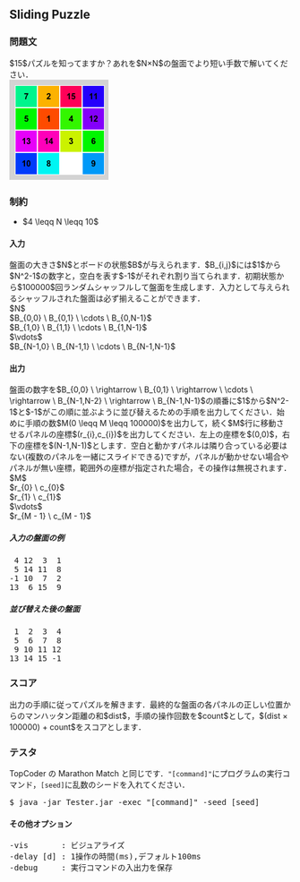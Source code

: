 <h2>Sliding Puzzle</h2>

<h3>問題文</h3>
$15$パズルを知ってますか？あれを$N×N$の盤面でより短い手数で解いてください．
<br>  
<img src="4x4.gif">

<h3>制約</h3>
<ul>
<li>$4 \leqq N \leqq 10$</li>
</ul>

<h4>入力</h4>
盤面の大きさ$N$とボードの状態$B$が与えられます．$B_{i,j}$には$1$から$N^2-1$の数字と，空白を表す$-1$がそれぞれ割り当てられます．初期状態から$100000$回ランダムシャッフルして盤面を生成します．入力として与えられるシャッフルされた盤面は必ず揃えることができます．
<div class = "iodata">
$N$<br>
$B_{0,0} \ B_{0,1} \ \cdots \ B_{0,N-1}$<br>
$B_{1,0} \ B_{1,1} \ \cdots \ B_{1,N-1}$<br>
$\vdots$<br>
$B_{N-1,0} \ B_{N-1,1} \ \cdots \ B_{N-1,N-1}$<br>
</div>

<h4>出力</h4>
盤面の数字を$B_{0,0} \ \rightarrow \ B_{0,1}  \ \rightarrow \ \cdots \ \rightarrow \ B_{N-1,N-2} \ \rightarrow \ B_{N-1,N-1}$の順番に$1$から$N^2-1$と$-1$がこの順に並ぶように並び替えるための手順を出力してください．始めに手順の数$M(0 \leqq M \leqq 100000)$を出力して，続く$M$行に移動させるパネルの座標$(r_{i},c_{i})$を出力してください．左上の座標を$(0,0)$，右下の座標を$(N-1,N-1)$とします．空白と動かすパネルは隣り合っている必要はない(複数のパネルを一緒にスライドできる)ですが，パネルが動かせない場合やパネルが無い座標，範囲外の座標が指定された場合，その操作は無視されます．
<div class = "iodata">
$M$<br>
$r_{0} \ c_{0}$<br>
$r_{1} \ c_{1}$<br>
$\vdots$<br>
$r_{M - 1} \ c_{M - 1}$<br>
</div>

<h5>入力の盤面の例</h5>
<pre>
 4 12  3  1
 5 14 11  8
-1 10  7  2
13  6 15  9
</pre>

<h5>並び替えた後の盤面</h5>
<pre>
 1  2  3  4
 5  6  7  8
 9 10 11 12
13 14 15 -1
</pre>

<h3>スコア</h3>
出力の手順に従ってパズルを解きます．最終的な盤面の各パネルの正しい位置からのマンハッタン距離の和$dist$，手順の操作回数を$count$として，$(dist × 100000) + count$をスコアとします．

<h3>テスタ</h3>
TopCoder の Marathon Match と同じです．<code>"[command]"</code>にプログラムの実行コマンド，<code>[seed]</code>に乱数のシードを入れてください．
<div class = "iodata">
<pre>
$ java -jar Tester.jar -exec "[command]" -seed [seed]
</pre>
</div>

<h4>その他オプション</h4>
<pre>
-vis       : ビジュアライズ
-delay [d] : 1操作の時間(ms),デフォルト100ms
-debug     : 実行コマンドの入出力を保存
</pre>
